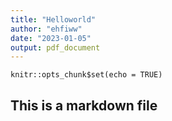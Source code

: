 ```yaml
---
title: "Helloworld"
author: "ehfiww"
date: "2023-01-05"
output: pdf_document
---
```


```{r setup, include=FALSE}
knitr::opts_chunk$set(echo = TRUE)
```

## This is a markdown file
